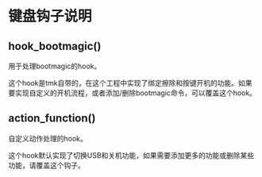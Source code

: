 # 键盘钩子说明

## hook_bootmagic()

用于处理bootmagic的hook。

这个hook是tmk自带的，在这个工程中实现了绑定擦除和按键开机的功能。如果要实现自定义的开机流程，或者添加/删除bootmagic命令，可以覆盖这个hook。

## action_function()

自定义动作处理的hook。

这个hook默认实现了切换USB和关机功能，如果需要添加更多的功能或删除某些功能，请覆盖这个钩子。